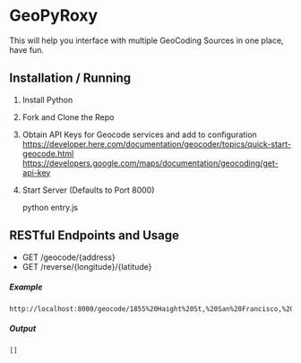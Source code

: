 # GeoPyRoxy

This will help you interface with multiple GeoCoding Sources in one place, have fun.

## Installation / Running

1. Install Python
2. Fork and Clone the Repo
3. Obtain API Keys for Geocode services and add to configuration
    https://developer.here.com/documentation/geocoder/topics/quick-start-geocode.html
    https://developers.google.com/maps/documentation/geocoding/get-api-key
4. Start Server (Defaults to Port 8000)


    python entry.js
    
    
 ## RESTful Endpoints and Usage
 
 - GET /geocode/{address}
 - GET /reverse/{longitude}/{latitude}
 
 ##### Example
 
    http://localhost:8000/geocode/1855%20Haight%20St,%20San%20Francisco,%20CA%2094117
    
 ##### Output
 
    []
    